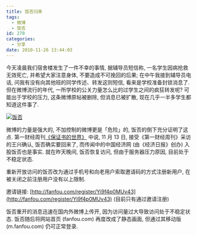 ```yaml
---
title: 饭否归来
tags:
  - 微博
  - 饭否
id: 270
categories:
  - 分享
date: 2010-11-26 13:44:03
---
```


今天凌晨我们宿舍楼发生了一件不幸的事情, 据辅导员短信称, 一名学生因病抢救无效死亡, 并希望大家注意身体, 不要造成不可挽回的后果; 在中午我接到辅导员电话, 问我有没有向其他班的同学传述、转发这则短信, 看来是学校准备封锁消息了. 但在微博流行的年代, 一所学校的公关力量怎么比的过学生之间的疯狂转发呢? 可能出于学校的压力, 这条微博原帖被删除, 但消息已被扩散, 现在几乎一半多学生都知道这件事了.

[![饭否](http://img.beamnote.com/2010/fanfou.png)](http://img.beamnote.com/2010/fanfou.png)<!-- more -->

微博的力量是强大的, 不加控制的微博更是「危险」的, 饭否的倒下充分证明了这点. 第一财经周刊[《保证书的世界》](https://docs.google.com/document/d/13mIjPDA28BO5YS9ycxFZRx_3164nlLbz2gn1jgXpm0Y/edit?hl=zh_CN&amp;authkey=CPne6bQM) 中说, 11 月 13 日, 接受《第一财经周刊》采访的王兴确认, 饭否确实要回来了, 而传闻中的中国经济网 (由《经济日报》创办) 入股饭否也是事实. 就在昨天晚间, 饭否恢复访问, 但由于服务器压力原因, 目前处于不稳定状态.

重新开放访问的饭否改为通过手机号和向老用户索取邀请码的方式注册新用户, 在被关闭之前注册用户没有以上限制.

邀请链接: [http://fanfou.com/register/Yi9f4p0MUv43](http://fanfou.com/register/Yi9f4p0MUv43) (目前只有通过邀请注册)

饭否重开的消息迅速在国内外微博上传开, 因为访问量过大导致访问处于不稳定状态. 饭否随后将网站首页 (fanfou.com) 再度改成了静态画面, 但通过其移动版 (m.fanfou.com) 仍可正常登录.
